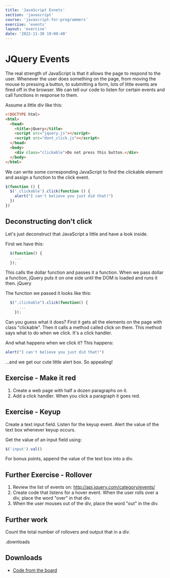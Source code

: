 ```yaml
---
title: 'JavaScript Evnets'
section: 'javascript'
course: 'javascript-for-programmers'
exercise: 'events'
layout: 'exercise'
date: '2022-11-30 19:00:40'
---
```


# JQuery Events

The real strength of JavaScript is that it allows the page to respond to the user. Whenever the user does something on the page, from moving the mouse to pressing a button, to submitting a form, lots of little events are fired off in the browser. We can tell our code to listen for certain events and call functions in response to them.

Assume a little div like this:

```html
<!DOCTYPE html>
<html>
  <head>
    <title>jQuery</title>
    <script src="jquery.js"></script>
    <script src="dont_click.js"></script>
  </head>
  <body>
    <div class="clickable">Do not press this button.</div>
  </body>
</html>
```

We can write some corresponding JavaScript to find the clickable element and assign a function to the click event.

```js
$(function () {
  $('.clickable').click(function () {
    alert("I can't believe you just did that!")
  })
})
```

## Deconstructing don't click

Let's just deconstruct that JavaScript a little and have a look inside.

First we have this:

```js
  $(function() {
    ...
  });
```

This calls the dollar function and passes it a function. When we pass dollar a function, jQuery puts it on one side until the DOM is loaded and runs it then.
jQuery

The function we passed it looks like this:

```js
  $(".clickable").click(function() {
      ...
    });
```

Can you guess what it does? First it gets all the elements on the page with class "clickable". Then it calls a method called click on them. This method says what to do when we click. It's a click handler.

And what happens when we click it? This happens:

```js
alert("I can't believe you just did that!")
```

...and we get our cute little alert box. So appealing!

## Exercise - Make it red

1. Create a web page with half a dozen paragraphs on it.
2. Add a click handler. When you click a paragraph it goes red.

## Exercise - Keyup

Create a text input field. Listen for the keyup event. Alert the value of the text box whenever keyup occurs.

Get the value of an input field using:

```js
$('input').val()
```

For bonus points, append the value of the text box into a div.

## Further Exercise - Rollover

1. Review the list of events on: http://api.jquery.com/category/events/
2. Create code that listens for a hover event. When the user rolls over a div, place the word "over" in that div.
3. When the user mouses out of the div, place the word "out" in the div.

## Further work

Count the total number of rollovers and output that in a div.

.downloads

## Downloads

- [Code from the board](https://www.dropbox.com/sh/af47ivbh2aue6rr/AADCgVFdfRoN9MunmXHeJ1h5a?dl=1)
